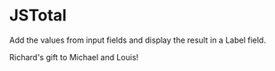 # JSTotal
Add the values from input fields and display the result in a Label field.

Richard's gift to Michael and Louis!
